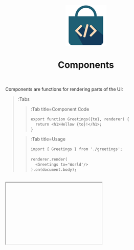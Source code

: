 <div align="center">
  <img src="/docs/assets/callbag-jsx.svg" width="128px"/>
  <h1>Components</h1>
</div>

<br>

Components are functions for rendering parts of the UI:

> :Tabs
> > :Tab title=Component Code
> > ```tsx | greetings.tsx
> > export function Greetings({to}, renderer) {
> >   return <h1>Hellow {to}!</h1>;
> > }
> > ```
>
> > :Tab title=Usage
> > ```tsx | index.tsx
> > import { Greetings } from './greetings';
> > 
> > renderer.render(
> >   <Greetings to='World'/>
> > ).on(document.body);
> > ```

<br>

<iframe height="192" deferred-src="https://callbag-jsx-demo-components-1.stackblitz.io/" />

> :Buttons
> > :Button label=Playground, url=https://stackblitz.com/edit/callbag-jsx-demo-components-1

```tsx
const records = state([]);
const add = () => records.set(records.get().concat(new Date()));
const clear = () => records.set([]);

/*!*/function Record({ record }, renderer) {
/*!*/  const remove = () => records.set(records.get().filter(r => r !== record.get()));
/*!*/
/*!*/  return <div>{ record } <button onclick={remove}>X</button></div>
/*!*/}

renderer.render(
  <>
    <button onclick={add}>Add</button>
    <button onclick={clear}>Clear</button>
    <List of={records} each={record => <Record record={record}/>}/>
  </>
).on(document.body);
```

<iframe height="256" deferred-src="https://callbag-jsx-demo-components.stackblitz.io/" />

> :Buttons
> > :Button label=Playground, url=https://stackblitz.com/edit/callbag-jsx-demo-components

<br>

> [verified_user](:Icon) **TYPE SAFETY**
>
> If you are using TypeScript, it is recommended to properly type-annotate your components for
> easier and safer re-use:
> ```ts
> import { Source } from 'callbag-common';
> import { RendererLike } from 'render-jsx';
>
> export interface GreetingsProps {
>   to: string | Source<string>
> }
>
> export function Greetings(props: GreetingsProps, renderer: RendererLike<Node>) {
>   return <h1>Hello {props.to}!</h1>;
> }
> ```

<br>

---

<br>

## Naming Rules

Component function names **MUST** start with uppercase letters:
```tsx
// 🚫 WRONG:
function myComponent(...) { ... }

// ✅ CORRECT:
function MyComponent(...) { ... }
```

<br>


The second argument of a component function **MUST** be named `renderer`:
```tsx
// 🚫 WRONG:
function MyComp() { return /*~*/<h1>Hellow!</h1>/*~*/ }   // --> renderer is not defined

// ✅ CORRECT:
function MyComp(_, renderer) { return <h1>Hellow!</h1> }
```

> :Buttons
> > :Button label=Learn Why, url=/jsx#renderer-object

<br>

---

<br>

## Children

Child elements are passed to component functions as the third argument:

> :Tabs
> > :Tab title=Component Code
> > ```tsx | card.tsx
> > export function Card(_, renderer, children) {
> >   return <div style={{
> >     display: 'inline-block',
> >     'border-radius.px': 7,
> >     'padding.px': 16,
> >     'box-shadow': '0 3px 6px rgba(0, 0, 0, .25)',
> >   }}>
> >     {children}
> >   </div>;
> > }
> > ```
>
> > :Tab title=Usage
> > ```tsx | index.tsx
> > import { Card } from './card';
> > 
> > renderer.render(
> >   <Card>
> >     Hellow There!
> >   </Card>
> > ).on(document.body);
> > ```

<br>

<iframe height="256" deferred-src="https://callbag-jsx-demo-components-2.stackblitz.io/"/>

> :Buttons
> > :Button label=Playground, url=https://stackblitz.com/edit/callbag-jsx-demo-components-2

<br>

👉 `children` is an array of child elements passed to the component:

> :Tabs
> > :Tab title=Component Code
> > ```tsx | unordered-list.tsx
> > export function UnorderedList(_, renderer, children) {
> >   return <ul>
> >     {children.map(child => <li>{child}</li>)}
> >   </ul>;
> > }
> > ```
>
> > :Tab title=Usage
> > ```tsx | index.tsx
> > import { UnorderedList } from './unordered-list';
> > 
> > renderer.render(
> >   <UnorderedList>
> >     Hellow There!
> >     <span>How are you doing?</span>
> >     <div>Huh this is relatively neat</div>
> >   </UnorderedList>
> > ).on(document.body);
> > ```

<br>

<iframe height="256" deferred-src="https://callbag-jsx-demo-components-3.stackblitz.io/"/>

> :Buttons
> > :Button label=Playground, url=https://stackblitz.com/edit/callbag-jsx-demo-components-3

<br>

👉 For named child slots, it is recommended to use properties:

> :Tabs
> > :Tab title=Component Code
> > ```tsx | unordered-list.tsx
> > export function UnorderedList({footer}, renderer, children) {
> >   return <>
> >     <ul>
> >       {children.map(child => <li>{child}</li>)}
> >     </ul>
> >     { footer || '' }
> >   </>;
> > }
> > ```
>
> > :Tab title=Usage
> > ```tsx | index.tsx
> > import { UnorderedList } from './unordered-list';
> > 
> > renderer.render(
> >   <UnorderedList footer={<>This is the end</>}>
> >     Hellow There!
> >     <span>How are you doing?</span>
> >     <div>Huh this is relatively neat</div>
> >   </UnorderedList>
> > ).on(document.body);
> > ```

<br>

<iframe height="256" deferred-src="https://callbag-jsx-demo-components-4.stackblitz.io/"/>

> :Buttons
> > :Button label=Playground, url=https://stackblitz.com/edit/callbag-jsx-demo-components-4

---

<br>

## Life-Cycle

Component functions are called only once, when they are used within JSX:

```tsx
const Z = <MyComp x={42}/>
```
☝️ This is _roughly_ equivalent to the following:
```tsx
const Z = MyComp({ x: 42 }, renderer)
```

<br>

A component has two other important life-cycle events:
- **Bind**: when the elements it has created are added to the main document.
- **Clear**: when the elements it has created are removed from the main document.

You can hook into these events using [hooks](/components/hooks):

```tsx
function MyComponent(...) {
  this.onBind(() => ...)
  this.onClear(() => ...)
}
```

> :Buttons
> > :Button label=Learn More, url=/components/hooks

👉 More conveniently, you can [track](/components/tracking) callbags (or subscriptions) between these two events (i.e. while
created elements are on screen):

```tsx
export function JinxCheck({ source }, renderer) {
  this.track(pipe(
    source,
    subscribe(v => {
      if (v === 13) {
        alert('JINX!');
      }
    }),
  ));

  return <small>Jinx-Check is Active!</small>
}
```

<iframe height="256" deferred-src="https://callbag-jsx-demo-components-tracking.stackblitz.io/"/>

> :Buttons
> > :Button label=Playground, url=https://stackblitz.com/edit/callbag-jsx-demo-components-tracking
>
> > :Button label=Learn More, url=/components/tracking

<br><br>

> :ToCPrevNext

<br><br>

<div align="center">
  <img src="/docs/assets/callbag.svg" width="256px"/>
</div>